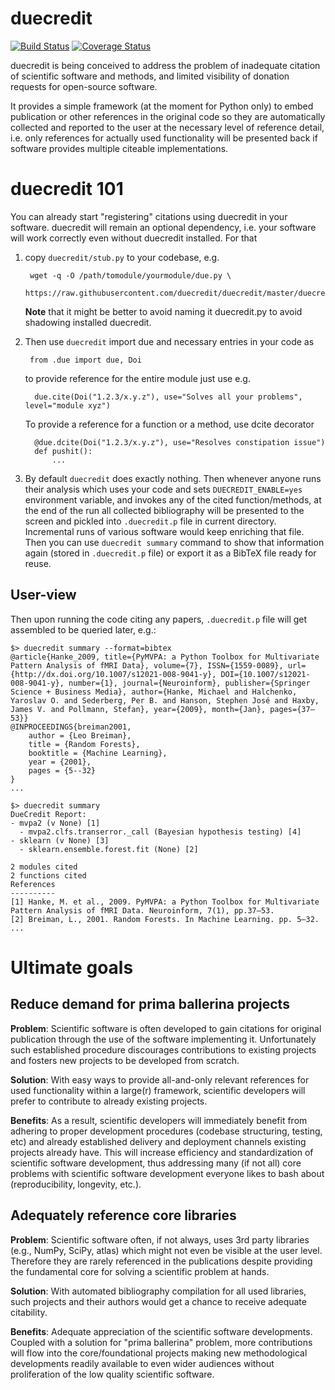 duecredit
=========

[![Build Status](https://travis-ci.org/duecredit/duecredit.svg?branch=master)](https://travis-ci.org/duecredit/duecredit)
[![Coverage Status](https://coveralls.io/repos/duecredit/duecredit/badge.svg)](https://coveralls.io/r/duecredit/duecredit)


duecredit is being conceived to address the problem of inadequate
citation of scientific software and methods, and limited visibility of
donation requests for open-source software.

It provides a simple framework (at the moment for Python only) to
embed publication or other references in the original code so they are
automatically collected and reported to the user at the necessary
level of reference detail, i.e. only references for actually used
functionality will be presented back if software provides multiple
citeable implementations.

duecredit 101
=============

You can already start "registering" citations using duecredit in your
software.  duecredit will remain an optional dependency, i.e. your software
will work correctly even without duecredit installed.  For that

1. copy `duecredit/stub.py` to your codebase, e.g.

        wget -q -O /path/tomodule/yourmodule/due.py \
          https://raw.githubusercontent.com/duecredit/duecredit/master/duecredit/stub.py


    **Note** that it might be better to avoid naming it duecredit.py to avoid shadowing
    installed duecredit.

2. Then use `duecredit` import due and necessary entries in your code as

        from .due import due, Doi

     to provide reference for the entire module just use e.g.

         due.cite(Doi("1.2.3/x.y.z"), use="Solves all your problems", level="module xyz")

     To provide a reference for a function or a method, use dcite decorator

         @due.dcite(Doi("1.2.3/x.y.z"), use="Resolves constipation issue")
         def pushit():
             ...

3. By default `duecredit` does exactly nothing. Then whenever anyone
   runs their analysis which uses your code and sets
   `DUECREDIT_ENABLE=yes` environment variable, and invokes any of the
   cited function/methods, at the end of the run all collected
   bibliography will be presented to the screen and pickled into
   `.duecredit.p` file in current directory.  Incremental runs of
   various software would keep enriching that file.  Then you can use
   `duecredit summary` command to show that information again (stored
   in `.duecredit.p` file) or export it as a BibTeX file ready for
   reuse.


User-view
---------

Then upon running the code citing any papers, `.duecredit.p` file will get
assembled to be queried later, e.g.:

    $> duecredit summary --format=bibtex
    @article{Hanke_2009, title={PyMVPA: a Python Toolbox for Multivariate Pattern Analysis of fMRI Data}, volume={7}, ISSN={1559-0089}, url={http://dx.doi.org/10.1007/s12021-008-9041-y}, DOI={10.1007/s12021-008-9041-y}, number={1}, journal={Neuroinform}, publisher={Springer Science + Business Media}, author={Hanke, Michael and Halchenko, Yaroslav O. and Sederberg, Per B. and Hanson, Stephen José and Haxby, James V. and Pollmann, Stefan}, year={2009}, month={Jan}, pages={37–53}}
    @INPROCEEDINGS{breiman2001,
        author = {Leo Breiman},
        title = {Random Forests},
        booktitle = {Machine Learning},
        year = {2001},
        pages = {5--32}
    }
    ...

    $> duecredit summary
    DueCredit Report:
    - mvpa2 (v None) [1]
      - mvpa2.clfs.transerror._call (Bayesian hypothesis testing) [4]
    - sklearn (v None) [3]
      - sklearn.ensemble.forest.fit (None) [2]

    2 modules cited
    2 functions cited
    References
    ----------
    [1] Hanke, M. et al., 2009. PyMVPA: a Python Toolbox for Multivariate Pattern Analysis of fMRI Data. Neuroinform, 7(1), pp.37–53.
    [2] Breiman, L., 2001. Random Forests. In Machine Learning. pp. 5–32.
    ...




Ultimate goals
==============

Reduce demand for prima ballerina projects
------------------------------------------

**Problem**: Scientific software is often developed to gain citations for
original publication through the use of the software implementing it.
Unfortunately such established procedure discourages contributions
to existing projects and fosters new projects to be developed from
scratch.

**Solution**: With easy ways to provide all-and-only relevant references
for used functionality within a large(r) framework, scientific
developers will prefer to contribute to already existing projects.

**Benefits**: As a result, scientific developers will immediately benefit
from adhering to proper development procedures (codebase structuring,
testing, etc) and already established delivery and deployment channels
existing projects already have.  This will increase efficiency and
standardization of scientific software development, thus addressing
many (if not all) core problems with scientific software development
everyone likes to bash about (reproducibility, longevity, etc.).

Adequately reference core libraries
-----------------------------------

**Problem**: Scientific software often, if not always, uses 3rd party
libraries (e.g., NumPy, SciPy, atlas) which might not even be visible
at the user level.  Therefore they are rarely referenced in the
publications despite providing the fundamental core for solving a
scientific problem at hands.

**Solution**: With automated bibliography compilation for all used
libraries, such projects and their authors would get a chance to
receive adequate citability.

**Benefits**: Adequate appreciation of the scientific software
developments.  Coupled with a solution for "prima ballerina" problem,
more contributions will flow into the core/foundational projects
making new methodological developments readily available to even wider
audiences without proliferation of the low quality scientific software.
